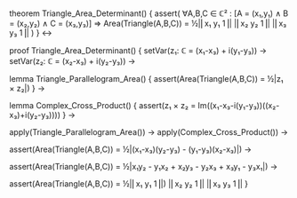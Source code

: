 theorem Triangle_Area_Determinant() {
  assert(
    ∀A,B,C ∈ ℂ² : [A = (x₁,y₁) ∧ B = (x₂,y₂) ∧ C = (x₃,y₃)] ⇒
    Area(Triangle(A,B,C)) = ½|⎜x₁ y₁ 1⎟|
                               |⎜x₂ y₂ 1⎟|
                               |⎜x₃ y₃ 1⎟|
  )
} ↔

proof Triangle_Area_Determinant() {
  setVar(z₁: ℂ = (x₁-x₃) + i(y₁-y₃)) →
  setVar(z₂: ℂ = (x₂-x₃) + i(y₂-y₃)) →
  
  lemma Triangle_Parallelogram_Area() {
    assert(Area(Triangle(A,B,C)) = ½|z₁ × z₂|)
  } →
  
  lemma Complex_Cross_Product() {
    assert(z₁ × z₂ = Im((x₁-x₃-i(y₁-y₃))((x₂-x₃)+i(y₂-y₃))))
  } →
  
  apply(Triangle_Parallelogram_Area()) →
  apply(Complex_Cross_Product()) →
  
  assert(Area(Triangle(A,B,C)) = 
    ½|(x₁-x₃)(y₂-y₃) - (y₁-y₃)(x₂-x₃)|) →
    
  assert(Area(Triangle(A,B,C)) = 
    ½|x₁y₂ - y₁x₂ + x₂y₃ - y₂x₃ + x₃y₁ - y₃x₁|) →
    
  assert(Area(Triangle(A,B,C)) = ½|⎜x₁ y₁ 1⎟|)
                                   |⎜x₂ y₂ 1⎟|
                                   |⎜x₃ y₃ 1⎟|
}
